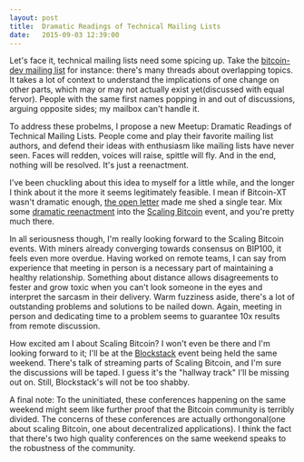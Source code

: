 ```yaml
---
layout: post
title:  Dramatic Readings of Technical Mailing Lists
date:   2015-09-03 12:39:00
---
```

Let's face it, technical mailing lists need some spicing up. Take the [bitcoin-dev mailing list](http://bitcoin-development.narkive.com/) for instance: there's many threads about overlapping topics. It takes a lot of context to understand the implications of one change on other parts, which may or may not actually exist yet(discussed with equal fervor). People with the same first names popping in and out of discussions, arguing opposite sides; my mailbox can't handle it.

To address these probelms, I propose a new Meetup: Dramatic Readings of Technical Mailing Lists. People come and play their favorite mailing list authors, and defend their ideas with enthusiasm like mailing lists have never seen. Faces will redden, voices will raise, spittle will fly. And in the end, nothing will be resolved. It's just a reenactment.

I've been chuckling about this idea to myself for a little while, and the longer I think about it the more it seems legitimately feasible. I mean if Bitcoin-XT wasn't dramatic enough, [the open letter](https://www.scribd.com/doc/277516532/An-Open-Letter-to-the-Bitcoin-Community) made me shed a single tear.  Mix some [dramatic reenactment](http://www.youtube.com/watch?v=MxrWuE5qC5c) into the [Scaling Bitcoin](http://scalingbitcoin.org) event, and you're pretty much there.

In all seriousness though, I'm really looking forward to the Scaling Bitcoin events. With miners already converging towards consensus on BIP100, it feels even more overdue. Having worked on remote teams, I can say from experience that meeting in person is a necessary part of maintaining a healthy relationship. Something about distance allows disagreements to fester and grow toxic when you can't look someone in the eyes and interpret the sarcasm in their delivery. Warm fuzziness aside, there's a lot of outstanding problems and solutions to be nailed down. Again, meeting in person and dedicating time to a problem seems to guarantee 10x results from remote discussion.

How excited am I about Scaling Bitcoin? I won't even be there and I'm looking forward to it; I'll be at the [Blockstack](https://blockstack.org/) event being held the same weekend. There's talk of streaming parts of Scaling Bitcoin, and I'm sure the discussions will be taped. I guess it's the "hallway track" I'll be missing out on. Still, Blockstack's will not be too shabby.

A final note: To the uninitiated, these conferences happening on the same weekend might seem like further proof that the Bitcoin community is terribly divided. The concerns of these conferences are actually orthongonal(one about scaling Bitcoin, one about decentralized applications). I think the fact that there's two high quality conferences on the same weekend speaks to the robustness of the community.
